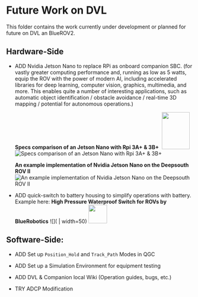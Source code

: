 # Future Work on DVL

This folder contains the work currently under development or planned for future on DVL an BlueROV2. 

## Hardware-Side

- ADD Nvidia Jetson Nano to replace RPi as onboard companion SBC. (for vastly greater computing performance and, running as low as 5 watts, equip the ROV with the power of modern AI, including accelerated libraries for deep learning, computer vision, graphics, multimedia, and more. This enables quite a number of interesting applications, such as automatic object identification / obstacle avoidance / real-time 3D mapping / potential for autonomous operations.)
  
  **Specs comparison of an Jetson Nano with Rpi 3A+ & 3B+**
  ![]()
   <img src="https://miro.medium.com/max/3200/0*wG4G3yRftvRAUxu_.png" width="75" height="100">
  ![Specs comparison of an Jetson Nano with Rpi 3A+ & 3B+](https://www.startpage.com/av/proxy-image?piurl=https%3A%2F%2Fwww.maketecheasier.com%2Fassets%2Fuploads%2F2019%2F06%2Fjetson-vs-pi-table-3.png&sp=1623156678T028a4d068ce8d7a774eb8fd68f53bc2bb6ce5666814befe90ee8b037dda73767)
  
  **An example implementation of Nvidia Jetson Nano on the Deepsouth ROV II**
  ![An example implementation of Nvidia Jetson Nano on the Deepsouth ROV II](https://aws1.discourse-cdn.com/business5/uploads/bluerobotics/optimized/2X/f/f3cc098c1ef960713b3400af177386711821814e_2_690x388.png)

- ADD quick-switch to battery housing to simplify operations with battery. Example here: 
  **High Pressure Waterproof Switch for ROVs by BlueRobotics**
  ![]( | width=50)
  <img src="https://bluerobotics.com/wp-content/uploads/2016/10/switch-4.png" width="50" height="50">
## Software-Side:

- ADD Set up `Position_Hold` and `Track_Path` Modes in QGC

- ADD Set up a Simulation Environment for equipment testing

- ADD DVL & Companion local Wiki (Operation guides, bugs, etc.)

- TRY ADCP Modification
